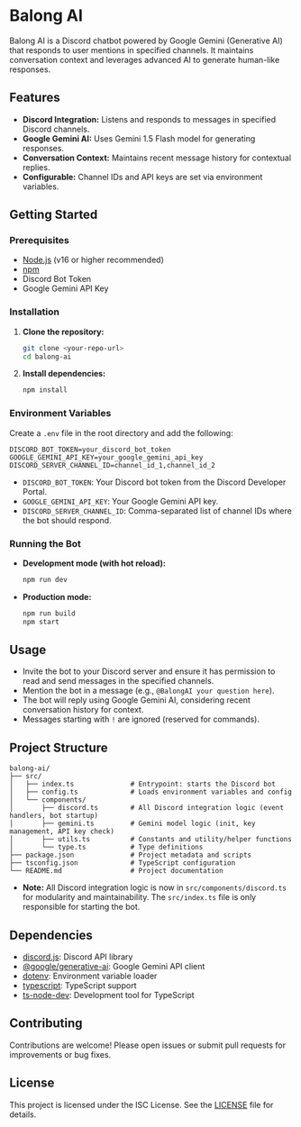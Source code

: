 # Balong AI

Balong AI is a Discord chatbot powered by Google Gemini (Generative AI) that responds to user mentions in specified channels. It maintains conversation context and leverages advanced AI to generate human-like responses.

## Features
- **Discord Integration:** Listens and responds to messages in specified Discord channels.
- **Google Gemini AI:** Uses Gemini 1.5 Flash model for generating responses.
- **Conversation Context:** Maintains recent message history for contextual replies.
- **Configurable:** Channel IDs and API keys are set via environment variables.

## Getting Started

### Prerequisites
- [Node.js](https://nodejs.org/) (v16 or higher recommended)
- [npm](https://www.npmjs.com/)
- Discord Bot Token
- Google Gemini API Key

### Installation
1. **Clone the repository:**
   ```bash
   git clone <your-repo-url>
   cd balong-ai
   ```
2. **Install dependencies:**
   ```bash
   npm install
   ```

### Environment Variables
Create a `.env` file in the root directory and add the following:
```env
DISCORD_BOT_TOKEN=your_discord_bot_token
GOOGLE_GEMINI_API_KEY=your_google_gemini_api_key
DISCORD_SERVER_CHANNEL_ID=channel_id_1,channel_id_2
```
- `DISCORD_BOT_TOKEN`: Your Discord bot token from the Discord Developer Portal.
- `GOOGLE_GEMINI_API_KEY`: Your Google Gemini API key.
- `DISCORD_SERVER_CHANNEL_ID`: Comma-separated list of channel IDs where the bot should respond.

### Running the Bot
- **Development mode (with hot reload):**
  ```bash
  npm run dev
  ```
- **Production mode:**
  ```bash
  npm run build
  npm start
  ```

## Usage
- Invite the bot to your Discord server and ensure it has permission to read and send messages in the specified channels.
- Mention the bot in a message (e.g., `@BalongAI your question here`).
- The bot will reply using Google Gemini AI, considering recent conversation history for context.
- Messages starting with `!` are ignored (reserved for commands).

## Project Structure
```
balong-ai/
├── src/
│   ├── index.ts              # Entrypoint: starts the Discord bot
│   ├── config.ts             # Loads environment variables and config
│   └── components/
│       ├── discord.ts        # All Discord integration logic (event handlers, bot startup)
│       ├── gemini.ts         # Gemini model logic (init, key management, API key check)
│       ├── utils.ts          # Constants and utility/helper functions
│       └── type.ts           # Type definitions
├── package.json              # Project metadata and scripts
├── tsconfig.json             # TypeScript configuration
└── README.md                 # Project documentation
```
- **Note:** All Discord integration logic is now in `src/components/discord.ts` for modularity and maintainability. The `src/index.ts` file is only responsible for starting the bot.

## Dependencies
- [discord.js](https://discord.js.org/): Discord API library
- [@google/generative-ai](https://www.npmjs.com/package/@google/generative-ai): Google Gemini API client
- [dotenv](https://www.npmjs.com/package/dotenv): Environment variable loader
- [typescript](https://www.typescriptlang.org/): TypeScript support
- [ts-node-dev](https://www.npmjs.com/package/ts-node-dev): Development tool for TypeScript

## Contributing
Contributions are welcome! Please open issues or submit pull requests for improvements or bug fixes.

## License
This project is licensed under the ISC License. See the [LICENSE](LICENSE) file for details.

